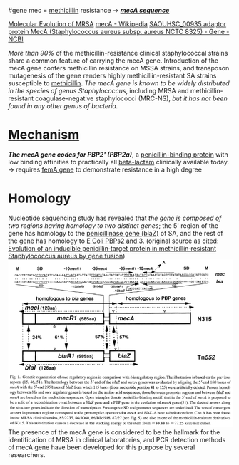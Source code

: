 #gene 
mec = [methicillin](../../Antibiotics/methicillin.md) resistance
-> ***[mecA sequence](../DNA%20sequences/mecA%20sequence.md)***

[Molecular Evolution of MRSA](https://onlinelibrary.wiley.com/doi/epdf/10.1111/j.1348-0421.1995.tb02239.x)
[mecA - Wikipedia](https://en.wikipedia.org/wiki/MecA)
[SAOUHSC\_00935 adaptor protein MecA (Staphylococcus aureus subsp. aureus NCTC 8325) - Gene - NCBI](https://www.ncbi.nlm.nih.gov/gene/3920764)

*More than 90%* of the methicillin-resistance clinical staphylococcal strains share a common feature of carrying the mecA gene.
Introduction of the mecA gene confers methicillin resistance on MSSA strains, and transposon mutagenesis of the gene renders highly methicillin-resistant SA strains susceptible to [methicillin](../../Antibiotics/methicillin.md).
*The mecA gene is known to be widely distributed in the species of genus Staphylococcus*, including MRSA and methicillin-resistant coagulase-negative staphylococci (MRC-NS), *but it has not been found in any other genus of bacteria.*

# [Mechanism](../Methicillin%20resistance%20mechanisms.md)
***The mecA gene codes for PBP2' (PBP2a)***, a [penicillin-binding protein](../Penicillin-binding%20protein%20(PBP).md) with low binding affinities to practically all [beta-lactam](../../Antibiotics/beta-lactam.md) clinically available today.
-> requires [femA gene](femA%20gene.md) to demonstrate resistance in a high degree

# Homology
Nucleotide sequencing study has revealed that *the gene is composed of two regions having homology to two distinct genes*; the 5' region of the gene has homology to the [penicillinase gene (blaZ)](../DNA%20sequences/mecA%20sequence%20comparison%20(bla).md) of SA, and the rest of the gene has homology to [E Coli PBPs2 and 3](../DNA%20sequences/mecA%20sequence%20comparison%20(PBP2).md).
(original source as cited: [Evolution of an inducible penicillin‐target protein in methicillin‐resistant Staphylococcus aureus by gene fusion](https://febs.onlinelibrary.wiley.com/doi/epdf/10.1016/0014-5793%2887%2980373-3))
![mecA homology](../attachments/Pasted%20image%2020230723234418.png)
The presence of the mecA gene is considered to be the hallmark for the identification of MRSA in clinical laboratories, and PCR detection methods of mecA gene have been developed for this purpose by several researchers.